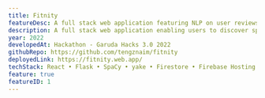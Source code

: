 ```yaml
---
title: Fitnity
featureDesc: A full stack web application featuring NLP on user reviews that enables users to discover sports activities, locations and connect with a sports-loving community. Built for Garuda Hacks 3.0 and acknowledged as an Honorable Mention globally.
description: A full stack web application enabling users to discover sports activities and connect with a sports-loving community, encouraging the practice of an active lifestyle together. Featuring NLP using sentiment analysis and keyword extraction on user reviews for quicker and better decision making on sports locations and a gamification feature to keep users motivated. Developed for Garuda Hacks 3.0 2022 in 48 Hours where we received an Honorable Mention against over 100 submitted projects.
year: 2022
developedAt: Hackathon - Garuda Hacks 3.0 2022
githubRepo: https://github.com/tengznaim/fitnity
deployedLink: https://fitnity.web.app/
techStack: React • Flask • SpaCy • yake • Firestore • Firebase Hosting • Heroku
feature: true
featureID: 1
---
```

